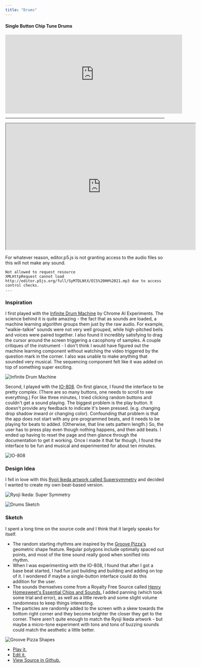 ```yaml
---
title: "Drums"
---
```

#### Single Button Chip Tune Drums

<iframe width="560" height="250" src="https://www.youtube.com/embed/HxaTFh5xaUk" frameborder="0" allow="autoplay; encrypted-media" allowfullscreen></iframe>

***

<iframe width="600" height="400" src="https://editor.p5js.org/embed/SyM7DLNtX"></iframe>

For whatever reason, editor.p5.js is not granting access to the audio files so this will not make any sound.
```
Not allowed to request resource
XMLHttpRequest cannot load http://editor.p5js.org/full/SyM7DLNtX/ECS%20HH%2021.mp3 due to access control checks.
...
```

### Inspiration
I first played with the [Infinite Drum Machine](https://experiments.withgoogle.com/ai/drum-machine/view/) by Chrome AI Experiments. The science behind it is quite amazing - the fact that as sounds are loaded, a machine learning algorithm groups them just by the raw audio. For example, "walkie-talkie" sounds were not very well grouped, while high-pitched bells and voices were paired together. I also found it incredibly satisfying to drag the cursor around the screen triggering a cacophony of samples. A couple critiques of the instrument - I don't think I would have figured out the machine learning component without watching the video triggered by the question mark in the corner. I also was unable to make anything that sounded very musical. The sequencing component felt like it was added on top of something super exciting.

![Infinite Drum Machine](https://huriphoonado.github.io/code-of-music/static/images/Infinite_Drum_Machine.png)

Second, I played with the [IO-808](https://io808.com). On first glance, I found the interface to be pretty complex. (There are so many buttons, one needs to scroll to see everything.) For like three minutes, I tried clicking random buttons and couldn't get a sound playing. The biggest problem is the play button. It doesn't provide any feedback to indicate it's been pressed. (e.g. changing drop shadow inward or changing color). Confounding that problem is that the app does not start with any pre-programmed beats, and it needs to be playing for beats to added. (Otherwise, that line sets pattern length.) So, the user has to press play even though nothing happens, and then add beats. I ended up having to reset the page and then glance through the documentation to get it working. Once I made it that far though, I found the interface to be fun and musical and experimented for about ten minutes.

![IO-808](https://huriphoonado.github.io/code-of-music/static/images/IO-808.png)

### Design Idea
I fell in love with this [Ryoji Ikeda artwork called Supersymmetry](http://www.ryojiikeda.com/project/supersymmetry/) and decided I wanted to create my own beat-based version.

![Ryoji Ikeda: Super Symmetry](https://huriphoonado.github.io/code-of-music/static/images/susy_experiment_1.jpg)

![Drums Sketch](https://huriphoonado.github.io/code-of-music/static/images/drum_sketch.JPG)

### Sketch
I spent a long time on the source code and I think that it largely speaks for itself.
* The random starting rhythms are inspired by the [Groove Pizza's](https://apps.musedlab.org/groovepizza/) geometric shape feature. Regular polygons include optimally spaced out points, and most of the time sound really good when sonified into rhythm.
* When I was experimenting with the IO-808, I found that after I got a base beat started, I had fun just building and building and adding on top of it. I wondered if maybe a single-button interface could do this addition for the user.
* The sounds themselves come from a Royalty Free Source called [Henry Homesweet's Essential Chips and Sounds.](https://woolyss.com/chipmusic-samples.php?s=HENRY+HOMESWEET+-+Essential+Chip+Sounds+Vol-1) I added panning (which took some trial and error), as well as a little reverb and some slight volume randomness to keep things interesting.
* The particles are randomly added to the screen with a skew towards the bottom right corner and they become brighter the closer they get to the corner. There aren't quite enough to match the
Ryoji Ikeda artwork - but maybe a micro-tone experiment with tons and tons of buzzing sounds could match the aesthetic a little better.

![Groove Pizza Shapes](https://huriphoonado.github.io/code-of-music/static/images/groove_pizza.png)

* [Play it.](https://editor.p5js.org/full/SyM7DLNtX)
* [Edit it.](https://editor.p5js.org/huriphoonado/sketches/SyM7DLNtX)
* [View Source in Github.](https://github.com/Huriphoonado/code-of-music/tree/master/projects/Drums)
